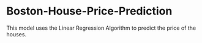 # Boston-House-Price-Prediction
This model uses the Linear Regression Algorithm to predict the price of the houses.
